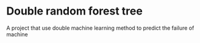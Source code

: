 # Double random forest tree
A project that use  double machine learning method to predict the failure of machine
